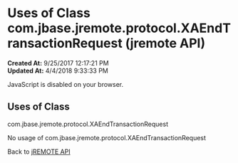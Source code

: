 # Uses of Class com.jbase.jremote.protocol.XAEndTransactionRequest (jremote API)

**Created At:** 9/25/2017 12:17:21 PM  
**Updated At:** 4/4/2018 9:33:33 PM  

<!--<br>    try {<br>        if (location.href.indexOf('is-external=true') == -1) {<br>            parent.document.title="Uses of Class com.jbase.jremote.protocol.XAEndTransactionRequest (jremote   API)";<br>        }<br>    }<br>    catch(err) {<br>    }<br>//-->
JavaScript is disabled on your browser.



<!--<br>  allClassesLink = document.getElementById("allclasses\_navbar\_top");<br>  if(window==top) {<br>    allClassesLink.style.display = "block";<br>  }<br>  else {<br>    allClassesLink.style.display = "none";<br>  }<br>  //-->

## Uses of Class
com.jbase.jremote.protocol.XAEndTransactionRequest

No usage of com.jbase.jremote.protocol.XAEndTransactionRequest

Back to [jREMOTE API](com_jbase_jremote_package-summary)


